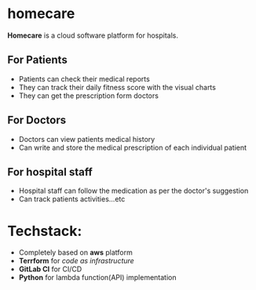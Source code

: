 # homecare

**Homecare** is a cloud software platform for hospitals.  

## For Patients
*  Patients can check their medical reports
*  They can track their daily fitness score with the visual charts
*  They can get the prescription form doctors

## For Doctors
* Doctors can view patients medical history
* Can write and store the medical prescription of each individual patient

## For hospital staff
* Hospital staff can follow the medication as per the doctor's suggestion
* Can track patients activities...etc


# Techstack:
    
*  Completely based on **aws** platform
*  **Terrform** for _code as infrastructure_
*  **GitLab CI** for CI/CD
*  **Python** for lambda function(API) implementation